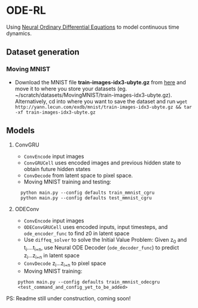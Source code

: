 # ODE-RL

Using <a href="https://arxiv.org/abs/1806.07366">Neural Ordinary Differential Equations</a> to model continuous time dynamics.

## Dataset generation

### Moving MNIST

- Download the MNIST file <b>train-images-idx3-ubyte.gz</b> from <a href="http://yann.lecun.com/exdb/mnist/">here</a> and move it to where you store your datasets (eg. ~/scratch/datasets/MovingMNIST/train-images-idx3-ubyte.gz). Alternatively, cd into where you want to save the dataset and run `wget http://yann.lecun.com/exdb/mnist/train-images-idx3-ubyte.gz && tar -xf train-images-idx3-ubyte.gz`

## Models

1. ConvGRU   
   - `ConvEncode` input images
   - `ConvGRUCell` uses encoded images and previous hidden state to obtain future hidden states 
   - `ConvDecode` from latent space to pixel space.  
   - Moving MNIST training and testing:
   ```
     python main.py --config defaults train_mmnist_cgru 
     python main.py --config defaults test_mmnist_cgru
   ```

2. ODEConv 
    - `ConvEncode` input images 
    - `ODEConvGRUCell` uses encoded inputs, input timesteps, and `ode_encoder_func` to find z0 in latent space
    - Use `diffeq_solver` to solve the Initial Value Problem: Given z<sub>0</sub> and t<sub>i</sub>....t<sub>i+n</sub>, use Neural ODE Decoder (`ode_decoder_func`) to predict z<sub>i</sub>...z<sub>i+n</sub> in latent space 
    - `ConvDecode` z<sub>i</sub>...z<sub>i+n</sub> to pixel space
    - Moving MNIST training:
    ```
     python main.py --config defaults train_mmnist_odecgru 
     <test_command_and_config_yet_to_be_added>
    ```
PS: Readme still under construction, coming soon!



